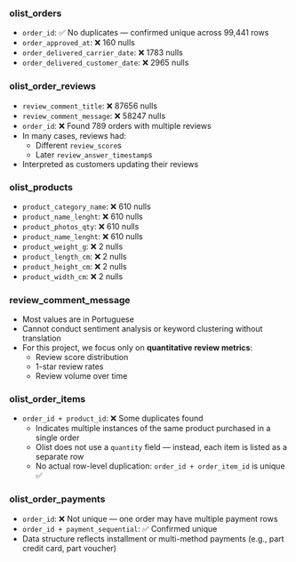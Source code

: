 ### olist_orders
- `order_id`: ✅ No duplicates — confirmed unique across 99,441 rows
- `order_approved_at`: ❌ 160 nulls
- `order_delivered_carrier_date`: ❌ 1783 nulls
- `order_delivered_customer_date`: ❌ 2965 nulls
### olist_order_reviews
- `review_comment_title`: ❌ 87656 nulls
- `review_comment_message`: ❌ 58247 nulls
- `order_id`: ❌ Found 789 orders with multiple reviews
- In many cases, reviews had:
    - Different `review_score`s
    - Later `review_answer_timestamp`s
- Interpreted as customers updating their reviews

### olist_products
- `product_category_name`: ❌ 610 nulls
- `product_name_lenght`: ❌ 610 nulls
- `product_photos_qty`: ❌ 610 nulls
- `product_name_lenght`: ❌ 610 nulls
- `product_weight_g`: ❌ 2 nulls
- `product_length_cm`: ❌ 2 nulls
- `product_height_cm`: ❌ 2 nulls
- `product_width_cm`: ❌ 2 nulls

### review_comment_message

- Most values are in Portuguese
- Cannot conduct sentiment analysis or keyword clustering without translation
- For this project, we focus only on **quantitative review metrics**:
  - Review score distribution
  - 1-star review rates
  - Review volume over time
### olist_order_items

- `order_id + product_id`: ❌ Some duplicates found
    - Indicates multiple instances of the same product purchased in a single order
    - Olist does not use a `quantity` field — instead, each item is listed as a separate row
    - No actual row-level duplication: `order_id + order_item_id` is unique ✅
### olist_order_payments

- `order_id`: ❌ Not unique — one order may have multiple payment rows
- `order_id + payment_sequential`: ✅ Confirmed unique
- Data structure reflects installment or multi-method payments (e.g., part credit card, part voucher)
